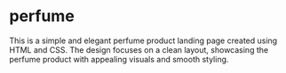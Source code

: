 # perfume
This is a simple and elegant perfume product landing page created using HTML and CSS. The design focuses on a clean layout, showcasing the perfume product with appealing visuals and smooth styling.
